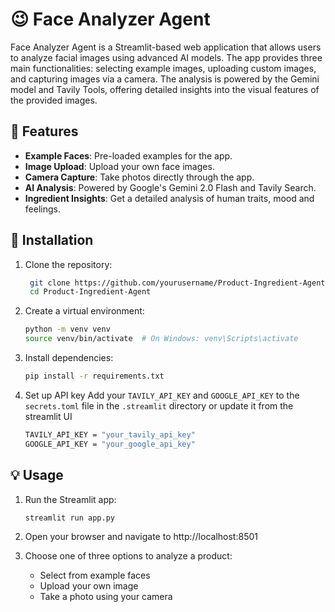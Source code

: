 # 😉 Face Analyzer Agent 

Face Analyzer Agent is a Streamlit-based web application that allows users to analyze facial images using advanced AI models. The app provides three main functionalities: selecting example images, uploading custom images, and capturing images via a camera. The analysis is powered by the Gemini model and Tavily Tools, offering detailed insights into the visual features of the provided images.

## 🌟 Features

* **Example Faces**: Pre-loaded examples for the app.
* **Image Upload**: Upload your own face images.
* **Camera Capture**: Take photos directly through the app.
* **AI Analysis**: Powered by Google's Gemini 2.0 Flash and Tavily Search.
* **Ingredient Insights**: Get a detailed analysis of human traits, mood and feelings.

## 🚀 Installation 

1. Clone the repository:
   ```bash
    git clone https://github.com/yourusername/Product-Ingredient-Agent.git
    cd Product-Ingredient-Agent
    ```

2. Create a virtual environment:
    ```bash
    python -m venv venv
    source venv/bin/activate  # On Windows: venv\Scripts\activate
    ```

3. Install dependencies:
    ```bash
    pip install -r requirements.txt
    ```

4. Set up API key
   Add your `TAVILY_API_KEY` and `GOOGLE_API_KEY` to the `secrets.toml` file in the `.streamlit` directory or update it from the streamlit UI
   ```bash
   TAVILY_API_KEY = "your_tavily_api_key"
   GOOGLE_API_KEY = "your_google_api_key"
    ```

## 💡 Usage 

1. Run the Streamlit app:
    ```python
    streamlit run app.py
    ```

2. Open your browser and navigate to http://localhost:8501

3. Choose one of three options to analyze a product:

    * Select from example faces
    * Upload your own image
    * Take a photo using your camera

